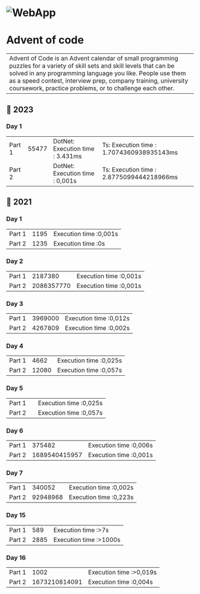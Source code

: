 # ![WebApp](http://upload.groupe-pixeo.com/x/chrome_DajfvO5lxo.png)
# Advent of code
<table>
<tr>
<td>
 Advent of Code is an Advent calendar of small programming puzzles for a variety of skill sets and skill levels that can be solved in any programming language you like. People use them as a speed contest, interview prep, company training, university coursework, practice problems, or to challenge each other.
</td>
</tr>
</table>

## 💬 2023

### Day 1
<table>
<tr><td> Part 1</td>
<td>55477</td><td>DotNet: Execution time : 3.431ms</td><td>Ts: Execution time : 1.7074360938935143ms</td></tr>
<tr><td> Part 2</td>
<td></td><td>DotNet: Execution time : 0,001s</td><td>Ts: Execution time : 2.8775099444218966ms</td></tr>
</table>

## 💬 2021

### Day 1
<table>
<tr><td> Part 1</td>
<td>1195</td><td> Execution time :0,001s</td></tr>
<tr><td> Part 2</td>
<td>1235</td><td> Execution time :0s</td></tr>
</table>

### Day 2
<table>
<tr><td> Part 1</td>
<td>2187380</td><td> Execution time :0,001s</td></tr>
<tr><td> Part 2</td>
<td>2086357770</td><td> Execution time :0,001s</td></tr>
</table>

### Day 3
<table>
<tr><td> Part 1</td>
<td>3969000</td><td> Execution time :0,012s</td></tr>
<tr><td> Part 2</td>
<td>4267809</td><td> Execution time :0,002s</td></tr>
</table>

### Day 4
<table>
<tr><td> Part 1</td>
<td>4662</td><td> Execution time :0,025s</td></tr>
<tr><td> Part 2</td>
<td>12080</td><td> Execution time :0,057s</td></tr>
</table>

### Day 5
<table>
<tr><td> Part 1</td>
<td></td><td> Execution time :0,025s</td></tr>
<tr><td> Part 2</td>
<td></td><td> Execution time :0,057s</td></tr>
</table>

### Day 6
<table>
<tr><td> Part 1</td>
<td>375482</td><td> Execution time :0,006s</td></tr>
<tr><td> Part 2</td>
<td>1689540415957</td><td> Execution time :0,001s</td></tr>
</table>

### Day 7
<table>
<tr><td> Part 1</td>
<td>340052</td><td> Execution time :0,002s</td></tr>
<tr><td> Part 2</td>
<td>92948968</td><td> Execution time :0,223s</td></tr>
</table>

### Day 15
<table>
<tr><td> Part 1</td>
<td>589</td><td> Execution time :>7s</td></tr>
<tr><td> Part 2</td>
<td>2885</td><td> Execution time :>1000s</td></tr>
</table>

### Day 16
<table>
<tr><td> Part 1</td>
<td>1002</td><td> Execution time :>0,019s</td></tr>
<tr><td> Part 2</td>
<td>1673210814091</td><td> Execution time :0,004s</td></tr>
</table>